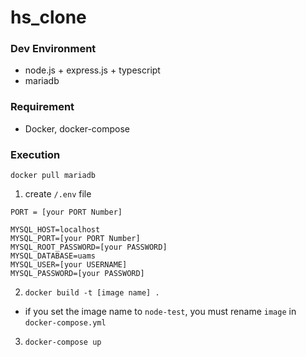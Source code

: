 # hs_clone

### Dev Environment

- node.js + express.js + typescript
- mariadb

### Requirement

- Docker, docker-compose

### Execution

`docker pull mariadb`

1. create `/.env` file

```
PORT = [your PORT Number]

MYSQL_HOST=localhost
MYSQL_PORT=[your PORT Number]
MYSQL_ROOT_PASSWORD=[your PASSWORD]
MYSQL_DATABASE=uams
MYSQL_USER=[your USERNAME]
MYSQL_PASSWORD=[your PASSWORD]
```

2. `docker build -t [image name] .`

- if you set the image name to `node-test`, you must rename `image` in `docker-compose.yml`

3. `docker-compose up`
